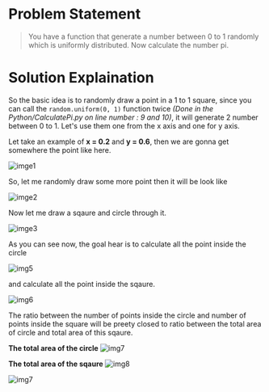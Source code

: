# Problem Statement
>You have a function that generate a number between 0 to 1 randomly which is uniformly distributed. Now calculate the number pi.

# Solution Explaination

So the basic idea is to randomly draw a point in a 1 to 1 square, since you can call the ```random.uniform(0, 1)``` function twice *(Done in the Python/CalculatePi.py on line number : 9 and 10)*, it will generate 2 number between 0 to 1. Let's use them one from the x axis and one for y axis. 

Let take an example of **x = 0.2** and **y = 0.6**, then we are gonna get somewhere the point like here.

![imge1](./RepoEssentials/img1.png)


So, let me randomly draw some more point then it will be look like

![imge2](./RepoEssentials/img2.png)

Now let me draw a sqaure and circle through it.

![imge3](./RepoEssentials/img4.png)

As you can see now, the goal hear is to calculate all the point inside the circle

![img5](./RepoEssentials/img6.png)

and calculate all the point inside the sqaure.

![img6](./RepoEssentials/img7.png)

The ratio between the number of points inside the circle and number of points inside the square will be preety closed to ratio between the total area of circle and total area of this sqaure.

**The total area of the circle**
![img7](./RepoEssentials/img8.png)

**The total area of the sqaure**
![img8](./RepoEssentials/img9.png)

![img7](./RepoEssentials/img16.png)

